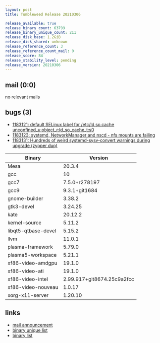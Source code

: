 ```yaml
---
layout: post
title: Tumbleweed Release 20210306

release_available: true
release_binary_count: 63799
release_binary_unique_count: 211
release_disk_base: 1.2GiB
release_disk_shared: unknown
release_reference_count: 3
release_reference_count_mail: 0
release_score: 84
release_stability_level: pending
release_version: 20210306
---
```


## mail (0:0)

no relevant mails

## bugs (3)

<!--more-->

- [1183121: default SELinux label for /etc/ld.so.cache unconfined_u:object_r:ld_so_cache_t:s0](https://bugzilla.opensuse.org/show_bug.cgi?id=1183121)
- [1183123: systemd, NetworkManager and nscd - nfs mounts are failing](https://bugzilla.opensuse.org/show_bug.cgi?id=1183123)
- [1183131: Hundreds of weird systemd-sysv-convert warnings during upgrade (zypper dup)](https://bugzilla.opensuse.org/show_bug.cgi?id=1183131)

Binary | Version
--- | ---
Mesa | 20.3.4
gcc | 10
gcc7 | 7.5.0+r278197
gcc9 | 9.3.1+git1684
gnome-builder | 3.38.2
gtk3-devel | 3.24.25
kate | 20.12.2
kernel-source | 5.11.2
libqt5-qtbase-devel | 5.15.2
llvm | 11.0.1
plasma-framework | 5.79.0
plasma5-workspace | 5.21.1
xf86-video-amdgpu | 19.1.0
xf86-video-ati | 19.1.0
xf86-video-intel | 2.99.917+git8674.25c9a2fcc
xf86-video-nouveau | 1.0.17
xorg-x11-server | 1.20.10

## links

- [mail announcement](https://github.com/boombatower/tumbleweed-review/issues/10)
- [binary unique list](http://download.opensuse.org/history/20210306/rpm.unique.list)
- [binary list](http://download.opensuse.org/history/20210306/rpm.list)
